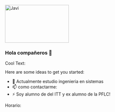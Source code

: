 <a href="https://cooltext.com"><img src="https://images.cooltext.com/5548662.png" width="210" height="125" alt="Javi" /></a>

### Hola compañeros 👋

<a href="http://cooltext.com" target="_top"><img src="https://cooltext.com/images/ct_pixel.gif" width="80" height="15" alt="Cool Text: Logo and Graphics Generator" border="0" /></a>

Here are some ideas to get you started:


- 🌱 Actualmente estudio ingenieria en sistemas
- 📫 como contactarme: 
- ⚡ Soy alumno de del ITT y ex alumno de la PFLC!

Horario:


